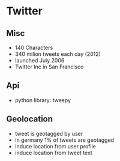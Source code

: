 
Twitter
=======

Misc
----
- 140 Characters
- 340 milion tweets each day (2012)
- launched July 2006
- Twitter Inc in San Francisco

Api
---
- python library: tweepy

Geolocation
-----------
- tweet is geotagged by user
- in germany 1% of tweets are geotagged
- induce location from user profile
- induce location from tweet text
